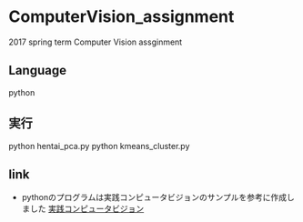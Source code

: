 # ComputerVision_assignment
2017 spring term Computer Vision assginment

## Language
python

## 実行
python hentai_pca.py
python kmeans_cluster.py

## link
* pythonのプログラムは実践コンピュータビジョンのサンプルを参考に作成しました
[実践コンピュータビジョン](https://www.oreilly.co.jp/pub/9784873116075/index.html)